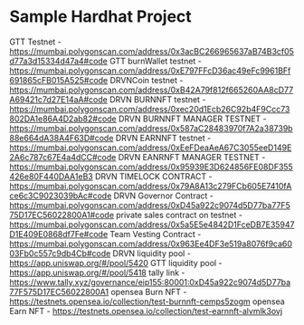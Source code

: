 # Sample Hardhat Project

GTT Testnet - https://mumbai.polygonscan.com/address/0x3acBC266965637aB74B3cf05d77a3d15334d47a4#code
GTT burnWallet testnet - https://mumbai.polygonscan.com/address/0xE797FFcD36ac49eFc9961BFf691865cFB015A525#code
DRVNCoin testnet - https://mumbai.polygonscan.com/address/0xB42A79f812f665260AA8cD77A69421c7d27E14aA#code
DRVN BURNNFT testnet -  https://mumbai.polygonscan.com/address/0xec20d1Ecb26C92b4F9Ccc73802DA1e86A4D2ab82#code
DRVN BURNNFT MANAGER TESTNET -https://mumbai.polygonscan.com/address/0x587aC28483970f7A2a38739b88e664dA38A4F63D#code
DRVN EARNNFT testnet - https://mumbai.polygonscan.com/address/0xEeFDeaAeA67C3055eeD149E2A6c787c67E4a4dCC#code
DRVN EANRNFT MANAGER TESTNET - https://mumbai.polygonscan.com/address/0x95939E3D624856FE08DF355426e80F440DAA1eB3
DRVN TIMELOCK CONTRACT - https://mumbai.polygonscan.com/address/0x79A8A13c279FCb605E7410fAce6c3C9023039bAc#code
DRVN Governor Contract - https://mumbai.polygonscan.com/address/0xD45a922c9074d5D77ba77F575D17EC56022800A1#code
private sales contract on testnet - https://mumbai.polygonscan.com/address/0x5a5E5e4842D1FceDB7E35947D1E409E0868df7Fe#code
Team Vesting Contract - https://mumbai.polygonscan.com/address/0x963Ee4DF3e519a8076f9ca6003Fb0c557c9db4Cb#code
DRVN liquidity pool - https://app.uniswap.org/#/pool/5420
GTT liquidity pool -  https://app.uniswap.org/#/pool/5418
tally link - https://www.tally.xyz/governance/eip155:80001:0xD45a922c9074d5D77ba77F575D17EC56022800A1
opensea Burn NFT - https://testnets.opensea.io/collection/test-burnnft-cemps5zogm
opensea Earn NFT - https://testnets.opensea.io/collection/test-earnnft-alvmlk3ovj